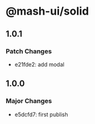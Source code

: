 # @mash-ui/solid

## 1.0.1

### Patch Changes

- e21fde2: add modal

## 1.0.0

### Major Changes

- e5dcfd7: first publish
